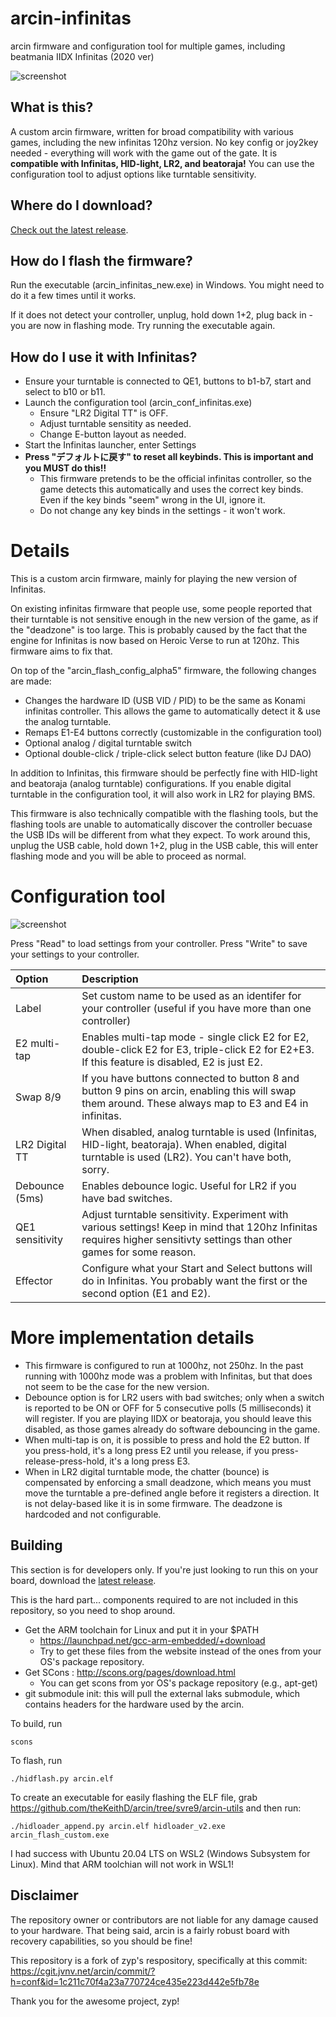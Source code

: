 # arcin-infinitas
arcin firmware and configuration tool for multiple games, including beatmania IIDX Infinitas (2020 ver)

![screenshot](https://raw.githubusercontent.com/minsang-github/arcin-infinitas/cde9b9b7ea2a651dcf5be98cbe151fd627ea0ec8/res/conf_screenshot.png)

## What is this?
A custom arcin firmware, written for broad compatibility with various games, including the new infinitas 120hz version. No key config or joy2key needed - everything will work with the game out of the gate. It is **compatible with Infinitas, HID-light, LR2, and beatoraja!** You can use the configuration tool to adjust options like turntable sensitivity.

## Where do I download?

[Check out the latest release](https://github.com/minsang-github/arcin-infinitas/releases/latest).

## How do I flash the firmware?

Run the executable (arcin_infinitas_new.exe) in Windows. You might need to do it a few times until it works.

If it does not detect your controller, unplug, hold down 1+2, plug back in - you are now in flashing mode. Try running the executable again.

## How do I use it with Infinitas?
* Ensure your turntable is connected to QE1, buttons to b1-b7, start and select to b10 or b11.
* Launch the configuration tool (arcin_conf_infinitas.exe)
    * Ensure "LR2 Digital TT" is OFF.
    * Adjust turntable sensitity as needed.
    * Change E-button layout as needed.
* Start the Infinitas launcher, enter Settings
* **Press "デフォルトに戻す" to reset all keybinds. This is important and you MUST do this!!**
    * This firmware pretends to be the official infinitas controller, so the game detects this automatically and uses the correct key binds. Even if the key binds "seem" wrong in the UI, ignore it.
    * Do not change any key binds in the settings - it won't work.

# Details

This is a custom arcin firmware, mainly for playing the new version of Infinitas.

On existing infinitas firmware that people use, some people reported that their turntable is not sensitive enough in the new version of the game, as if the "deadzone" is too large. This is probably caused by the fact that the engine for Infinitas is now based on Heroic Verse to run at 120hz. This firmware aims to fix that.

On top of the "arcin_flash_config_alpha5" firmware, the following changes are made:

* Changes the hardware ID (USB VID / PID) to be the same as Konami infinitas controller. This allows the game to automatically detect it & use the analog turntable.
* Remaps E1-E4 buttons correctly (customizable in the configuration tool)
* Optional analog / digital turntable switch
* Optional double-click / triple-click select button feature (like DJ DAO)

In addition to Infinitas, this firmware should be perfectly fine with HID-light and beatoraja (analog turntable) configurations. If you enable digital turntable in the configuration tool, it will also work in LR2 for playing BMS.

This firmware is also technically compatible with the flashing tools, but the flashing tools are unable to automatically discover the controller becuase the USB IDs will be different from what they expect. To work around this, unplug the USB cable, hold down 1+2, plug in the USB cable, this will enter flashing mode and you will be able to proceed as normal.

# Configuration tool

![screenshot](https://raw.githubusercontent.com/minsang-github/arcin-infinitas/cde9b9b7ea2a651dcf5be98cbe151fd627ea0ec8/res/conf_screenshot.png)

Press "Read" to load settings from your controller. Press "Write" to save your settings to your controller.

|Option            |Description  |
| :--------------- | :---------- |
|Label           | Set custom name to be used as an identifer for your controller (useful if you have more than one controller) |
|E2 multi-tap    | Enables multi-tap mode - single click E2 for E2, double-click E2 for E3, triple-click E2 for E2+E3. If this feature is disabled, E2 is just E2. |
|Swap 8/9        | If you have buttons connected to button 8 and button 9 pins on arcin, enabling this will swap them around. These always map to E3 and E4 in infinitas. |
|LR2 Digital TT  | When disabled, analog turntable is used (Infinitas, HID-light, beatoraja). When enabled, digital turntable is used (LR2). You can't have both, sorry. |
|Debounce (5ms)  | Enables debounce logic. Useful for LR2 if you have bad switches.
|QE1 sensitivity | Adjust turntable sensitivity. Experiment with various settings! Keep in mind that 120hz Infinitas requires higher sensitivty settings than other games for some reason. |
|Effector        | Configure what your Start and Select buttons will do in Infinitas. You probably want the first or the second option (E1 and E2). |

# More implementation details

* This firmware is configured to run at 1000hz, not 250hz. In the past running with 1000hz mode was a problem with Infinitas, but that does not seem to be the case for the new version.
* Debounce option is for LR2 users with bad switches; only when a switch is reported to be ON or OFF for 5 consecutive polls (5 milliseconds) it will register. If you are playing IIDX or beatoraja, you should leave this disabled, as those games already do software debouncing in the game.
* When multi-tap is on, it is possible to press and hold the E2 button. If you press-hold, it's a long press E2 until you release, if you press-release-press-hold, it's a long press E3.
* When in LR2 digital turntable mode, the chatter (bounce) is compensated by enforcing a small deadzone, which means you must move the turntable a pre-defined angle before it registers a direction. It is not delay-based like it is in some firmware. The deadzone is hardcoded and not configurable.

## Building

This section is for developers only. If you're just looking to run this on your board, download the [latest release](https://github.com/minsang-github/arcin-infinitas/releases/latest).

This is the hard part... components required to are not included in this repository, so you need to shop around.

* Get the ARM toolchain for Linux and put it in your $PATH
    * https://launchpad.net/gcc-arm-embedded/+download
    * Try to get these files from the website instead of the ones from your OS's package repository.
* Get SCons : http://scons.org/pages/download.html
    * You can get scons from yor OS's package repository (e.g., apt-get)
* git submodule init: this will pull the external laks submodule, which contains headers for the hardware used by the arcin.

To build, run

    scons

To flash, run

    ./hidflash.py arcin.elf

To create an executable for easily flashing the ELF file, grab https://github.com/theKeithD/arcin/tree/svre9/arcin-utils and then run:

    ./hidloader_append.py arcin.elf hidloader_v2.exe arcin_flash_custom.exe

I had success with Ubuntu 20.04 LTS on WSL2 (Windows Subsystem for Linux). Mind that ARM toolchian will not work in WSL1!

## Disclaimer

The repository owner or contributors are not liable for any damage caused to your hardware. That being said, arcin is a fairly robust board with recovery capabilities, so you should be fine!

This repository is a fork of zyp's respository, specifically at this commit: https://cgit.jvnv.net/arcin/commit/?h=conf&id=1c211c70f4a23a770724ce435e223d442e5fb78e

Thank you for the awesome project, zyp!
